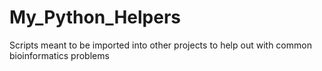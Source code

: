 # My_Python_Helpers
 Scripts meant to be imported into other projects to help out with common bioinformatics problems
